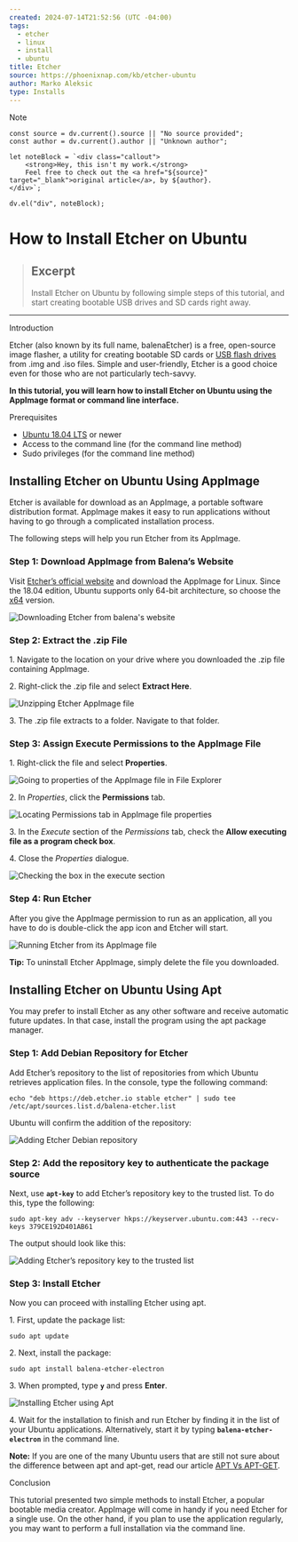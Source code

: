 ```yaml
---
created: 2024-07-14T21:52:56 (UTC -04:00)
tags:
  - etcher
  - linux
  - install
  - ubuntu
title: Etcher
source: https://phoenixnap.com/kb/etcher-ubuntu
author: Marko Aleksic
type: Installs
---
```

> [!NOTE]
```dataviewjs
const source = dv.current().source || "No source provided";
const author = dv.current().author || "Unknown author";

let noteBlock = `<div class="callout">
    <strong>Hey, this isn't my work.</strong>
    Feel free to check out the <a href="${source}" target="_blank">original article</a>, by ${author}.
</div>`;

dv.el("div", noteBlock);
```
# How to Install Etcher on Ubuntu

> ## Excerpt
> Install Etcher on Ubuntu by following simple steps of this tutorial, and start creating bootable USB drives and SD cards right away.

---
Introduction

Etcher (also known by its full name, balenaEtcher) is a free, open-source image flasher, a utility for creating bootable SD cards or [USB flash drives](https://phoenixnap.com/glossary/what-is-a-usb) from .img and .iso files. Simple and user-friendly, Etcher is a good choice even for those who are not particularly tech-savvy.

**In this tutorial, you will learn how to install Etcher on Ubuntu using the AppImage format or command line interface.**



Prerequisites

-   [Ubuntu 18.04 LTS](https://phoenixnap.com/kb/how-to-install-ubuntu-18-04) or newer
-   Access to the command line (for the command line method)
-   Sudo privileges (for the command line method)

## Installing Etcher on Ubuntu Using AppImage

Etcher is available for download as an AppImage, a portable software distribution format. AppImage makes it easy to run applications without having to go through a complicated installation process.

The following steps will help you run Etcher from its AppImage.

### Step 1: Download AppImage from Balena’s Website

Visit [Etcher’s official website](https://www.balena.io/etcher/) and download the AppImage for Linux. Since the 18.04 edition, Ubuntu supports only 64-bit architecture, so choose the [x64](https://phoenixnap.com/glossary/what-is-x64) version.

![Downloading Etcher from balena's website](https://phoenixnap.com/kb/wp-content/uploads/2021/04/website-balena-etcher-download-page-1.png)

### Step 2: Extract the .zip File

1\. Navigate to the location on your drive where you downloaded the .zip file containing AppImage.

2\. Right-click the .zip file and select **Extract Here**.

![Unzipping Etcher AppImage file](https://phoenixnap.com/kb/wp-content/uploads/2021/04/file-manager-unzip-file-1.png)

3\. The .zip file extracts to a folder. Navigate to that folder.

### Step 3: Assign Execute Permissions to the AppImage File

1\. Right-click the file and select **Properties**.

![Going to properties of the AppImage file in File Explorer](https://phoenixnap.com/kb/wp-content/uploads/2021/04/file-manager-right-click-menu-properties-1.png)

2\. In _Properties_, click the **Permissions** tab.

![Locating Permissions tab in AppImage file properties](https://phoenixnap.com/kb/wp-content/uploads/2021/04/file-manager-properties-1.png)

3\. In the _Execute_ section of the _Permissions_ tab, check the **Allow executing file as a program check box**.

4\. Close the _Properties_ dialogue.

![Checking the box in the execute section](https://phoenixnap.com/kb/wp-content/uploads/2021/04/file-manager-properties-permissions.png)

### Step 4: Run Etcher

After you give the AppImage permission to run as an application, all you have to do is double-click the app icon and Etcher will start.

![Running Etcher from its AppImage file](https://phoenixnap.com/kb/wp-content/uploads/2021/04/etcher-interface.png)

**Tip:** To uninstall Etcher AppImage, simply delete the file you downloaded.

## Installing Etcher on Ubuntu Using Apt

You may prefer to install Etcher as any other software and receive automatic future updates. In that case, install the program using the apt package manager.

### Step 1: Add Debian Repository for Etcher

Add Etcher’s repository to the list of repositories from which Ubuntu retrieves application files. In the console, type the following command:

```
echo "deb https://deb.etcher.io stable etcher" | sudo tee /etc/apt/sources.list.d/balena-etcher.list
```

Ubuntu will confirm the addition of the repository:

![Adding Etcher Debian repository](https://phoenixnap.com/kb/wp-content/uploads/2021/04/output-from-echo-deb-https-deb-etcher-io-stable-etcher.png)

### Step 2: Add the repository key to authenticate the package source

Next, use **`apt-key`** to add Etcher’s repository key to the trusted list. To do this, type the following:

```
sudo apt-key adv --keyserver hkps://keyserver.ubuntu.com:443 --recv-keys 379CE192D401AB61
```

The output should look like this:

![Adding Etcher’s repository key to the trusted list](https://phoenixnap.com/kb/wp-content/uploads/2021/04/output-from-sudo-apt-key-adv-keyserver.png)

### Step 3: Install Etcher

Now you can proceed with installing Etcher using apt.

1\. First, update the package list:

```
sudo apt update
```

2\. Next, install the package:

```
sudo apt install balena-etcher-electron
```

3\. When prompted, type **`y`** and press **Enter**.

![Installing Etcher using Apt](https://phoenixnap.com/kb/wp-content/uploads/2021/04/output-from-sudo-apt-install-balena-etcher-electron.png)

4\. Wait for the installation to finish and run Etcher by finding it in the list of your Ubuntu applications. Alternatively, start it by typing **`balena-etcher-electron`** in the command line.

**Note:** If you are one of the many Ubuntu users that are still not sure about the difference between apt and apt-get, read our article [APT Vs APT-GET](https://phoenixnap.com/kb/apt-vs-apt-get).

Conclusion

This tutorial presented two simple methods to install Etcher, a popular bootable media creator. AppImage will come in handy if you need Etcher for a single use. On the other hand, if you plan to use the application regularly, you may want to perform a full installation via the command line.

